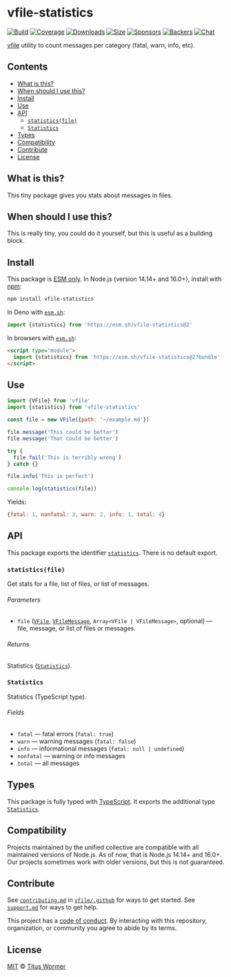 # vfile-statistics

[![Build][build-badge]][build]
[![Coverage][coverage-badge]][coverage]
[![Downloads][downloads-badge]][downloads]
[![Size][size-badge]][size]
[![Sponsors][sponsors-badge]][collective]
[![Backers][backers-badge]][collective]
[![Chat][chat-badge]][chat]

[vfile][] utility to count messages per category (fatal, warn, info, etc).

## Contents

*   [What is this?](#what-is-this)
*   [When should I use this?](#when-should-i-use-this)
*   [Install](#install)
*   [Use](#use)
*   [API](#api)
    *   [`statistics(file)`](#statisticsfile)
    *   [`Statistics`](#statistics)
*   [Types](#types)
*   [Compatibility](#compatibility)
*   [Contribute](#contribute)
*   [License](#license)

## What is this?

This tiny package gives you stats about messages in files.

## When should I use this?

This is really tiny, you could do it yourself, but this is useful as a building
block.

## Install

This package is [ESM only][esm].
In Node.js (version 14.14+ and 16.0+), install with [npm][]:

```sh
npm install vfile-statistics
```

In Deno with [`esm.sh`][esmsh]:

```js
import {statistics} from 'https://esm.sh/vfile-statistics@2'
```

In browsers with [`esm.sh`][esmsh]:

```html
<script type="module">
  import {statistics} from 'https://esm.sh/vfile-statistics@2?bundle'
</script>
```

## Use

```js
import {VFile} from 'vfile'
import {statistics} from 'vfile-statistics'

const file = new VFile({path: '~/example.md'})

file.message('This could be better')
file.message('That could be better')

try {
  file.fail('This is terribly wrong')
} catch {}

file.info('This is perfect')

console.log(statistics(file))
```

Yields:

```js
{fatal: 1, nonfatal: 3, warn: 2, info: 1, total: 4}
```

## API

This package exports the identifier [`statistics`][api-statistics].
There is no default export.

### `statistics(file)`

Get stats for a file, list of files, or list of messages.

###### Parameters

*   `file` ([`VFile`][vfile], [`VFileMessage`][vfile-message],
    `Array<VFile | VFileMessage>`, optional)
    — file, message, or list of files or messages.

###### Returns

Statistics ([`Statistics`][api-statistics-map]).

### `Statistics`

Statistics (TypeScript type).

###### Fields

*   `fatal` — fatal errors (`fatal: true`)
*   `warn` — warning messages (`fatal: false`)
*   `info` — informational messages (`fatal: null | undefined`)
*   `nonfatal` — warning or info messages
*   `total` — all messages

## Types

This package is fully typed with [TypeScript][].
It exports the additional type [`Statistics`][api-statistics-map].

## Compatibility

Projects maintained by the unified collective are compatible with all maintained
versions of Node.js.
As of now, that is Node.js 14.14+ and 16.0+.
Our projects sometimes work with older versions, but this is not guaranteed.

## Contribute

See [`contributing.md`][contributing] in [`vfile/.github`][health] for ways to
get started.
See [`support.md`][support] for ways to get help.

This project has a [code of conduct][coc].
By interacting with this repository, organization, or community you agree to
abide by its terms.

## License

[MIT][license] © [Titus Wormer][author]

<!-- Definitions -->

[build-badge]: https://github.com/vfile/vfile-statistics/workflows/main/badge.svg

[build]: https://github.com/vfile/vfile-statistics/actions

[coverage-badge]: https://img.shields.io/codecov/c/github/vfile/vfile-statistics.svg

[coverage]: https://codecov.io/github/vfile/vfile-statistics

[downloads-badge]: https://img.shields.io/npm/dm/vfile-statistics.svg

[downloads]: https://www.npmjs.com/package/vfile-statistics

[size-badge]: https://img.shields.io/bundlephobia/minzip/vfile-statistics.svg

[size]: https://bundlephobia.com/result?p=vfile-statistics

[sponsors-badge]: https://opencollective.com/unified/sponsors/badge.svg

[backers-badge]: https://opencollective.com/unified/backers/badge.svg

[collective]: https://opencollective.com/unified

[chat-badge]: https://img.shields.io/badge/chat-discussions-success.svg

[chat]: https://github.com/vfile/vfile/discussions

[npm]: https://docs.npmjs.com/cli/install

[esm]: https://gist.github.com/sindresorhus/a39789f98801d908bbc7ff3ecc99d99c

[esmsh]: https://esm.sh

[typescript]: https://www.typescriptlang.org

[contributing]: https://github.com/vfile/.github/blob/main/contributing.md

[support]: https://github.com/vfile/.github/blob/main/support.md

[health]: https://github.com/vfile/.github

[coc]: https://github.com/vfile/.github/blob/main/code-of-conduct.md

[license]: license

[author]: https://wooorm.com

[vfile]: https://github.com/vfile/vfile

[vfile-message]: https://github.com/vfile/vfile-message

[api-statistics]: #statisticsfile

[api-statistics-map]: #statistics
